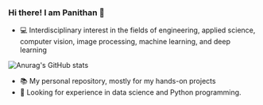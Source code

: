 ### Hi there! I am Panithan 👋
- :computer: Interdisciplinary interest in the fields of engineering, applied science, computer vision, image processing, machine learning, and deep learning


![Anurag's GitHub stats](https://github-readme-stats.vercel.app/api?username=PanithanS&rank_icon=github)

- 📚 My personal repository, mostly for my hands-on projects
- 🔎 Looking for experience in data science and Python programming.


